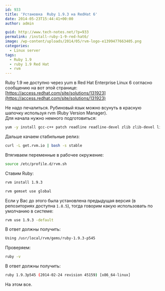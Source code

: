 ```yaml
---
id: 933
title: 'Установка  Ruby 1.9.3 на RedHat 6'
date: 2014-05-23T15:44:41+00:00
author: admin

guid: http://www.tech-notes.net/?p=933
permalink: /install-ruby-1-9-red-hat6/
image: /wp-content/uploads/2014/05/rvm-logo-e1399477663405.png
categories:
  - Linux server
tags:
  - Ruby 1.9
  - ruby 1.9 Red Hat
  - rvm
---
```

Ruby 1.9 не доступно через yum в Red Hat Enterprise Linux 6 согласно сообщению на вот этой странице:  
[https://access.redhat.com/site/solutions/131923](https://access.redhat.com/site/solutions/131923)

Не надо печалиться. Рубиновый язык можно всунуть в красную шапочку используя rvm (Ruby Version Manager).  
Для начала нужно немного подготовиться:

```bash
yum -y install gcc-c++ patch readline readline-devel zlib zlib-devel libyaml-devel libffi-devel openssl-devel make bzip2 autoconf automake libtool bison iconv-devel
```

Дальше качаем стабильные релиз:

```bash
curl -L get.rvm.io | bash -s stable
```

Втягиваем переменные в рабочее окружение:

```bash
source /etc/profile.d/rvm.sh
```

Ставим Ruby:

```bash
rvm install 1.9.3
```

```bash
rvm gemset use global
```

Если у Вас до этого была установлена предыдущая версия (в репозиториях доступна `1.8.5`), тогда говорим какую использовать по умолчанию в системе:

```bash
rvm use 1.9.3 -default
```

В ответ должны получить:

```bash
Using /usr/local/rvm/gems/ruby-1.9.3-p545
```

Проверяем:

```bash
ruby -v
```

В ответ должны получить:

```bash
ruby 1.9.3p545 (2014-02-24 revision 45159) [x86_64-linux]
```

На этом все.

